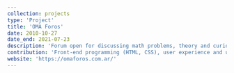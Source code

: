 ```yaml
---
collection: projects
type: 'Project'
title: 'OMA Foros'
date: 2010-10-27
date_end: 2021-07-23
description: 'Forum open for discussing math problems, theory and curiosities.'
contribution: 'Front-end programming (HTML, CSS), user experience and user interface design, administration, content creation, social media managing.'
website: 'https://omaforos.com.ar/'
---
```

